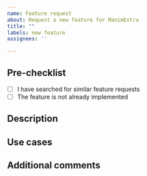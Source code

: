 ```yaml
---
name: Feature request
about: Request a new feature for ManimExtra
title: ""
labels: new feature
assignees: ''

---
```


## Pre-checklist
- [ ] I have searched for similar feature requests
- [ ] The feature is not already implemented

## Description
<!-- Clearly and concisely describe the proposed feature and its motivation. -->

## Use cases
<!-- How could this feature be used? Provide examples if possible. -->

## Additional comments
<!-- Any other context or information. -->

